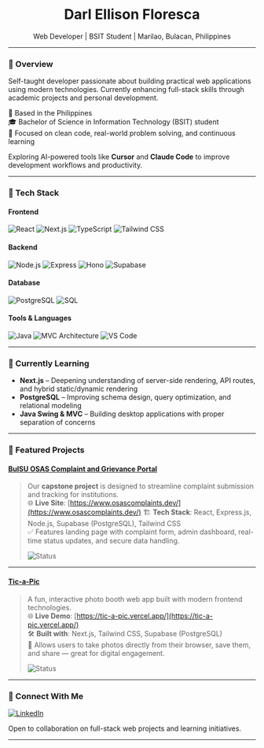 <!-- 
  GitHub Profile README – Darl Ellison Floresca
  Minimalist. Professional. Developer-focused.
-->

<h1 align="center">Darl Ellison Floresca</h1>
<p align="center">
  Web Developer | BSIT Student | Marilao, Bulacan, Philippines
</p>

---

### 📌 Overview
Self-taught developer passionate about building practical web applications using modern technologies. Currently enhancing full-stack skills through academic projects and personal development.

📍 Based in the Philippines  
🎓 Bachelor of Science in Information Technology (BSIT) student  
🔧 Focused on clean code, real-world problem solving, and continuous learning

Exploring AI-powered tools like **Cursor** and **Claude Code** to improve development workflows and productivity.

---

### 💼 Tech Stack

#### Frontend
![React](https://img.shields.io/badge/React-61DAFB?style=for-the-badge&logo=react&logoColor=white)
![Next.js](https://img.shields.io/badge/Next.js-000000?style=for-the-badge&logo=nextdotjs&logoColor=white)
![TypeScript](https://img.shields.io/badge/TypeScript-3178C6?style=for-the-badge&logo=typescript&logoColor=white)
![Tailwind CSS](https://img.shields.io/badge/Tailwind_CSS-38B2AC?style=for-the-badge&logo=tailwind-css&logoColor=white)

#### Backend
![Node.js](https://img.shields.io/badge/Node.js-339933?style=for-the-badge&logo=node.js&logoColor=white)
![Express](https://img.shields.io/badge/Express-000000?style=for-the-badge&logo=express&logoColor=white)
![Hono](https://img.shields.io/badge/Hono-000000?style=for-the-badge&logo=hono&logoColor=white)
![Supabase](https://img.shields.io/badge/Supabase-3ECF8E?style=for-the-badge&logo=supabase&logoColor=white)

#### Database
![PostgreSQL](https://img.shields.io/badge/PostgreSQL-316192?style=for-the-badge&logo=postgresql&logoColor=white)
![SQL](https://img.shields.io/badge/SQL-4169E1?style=for-the-badge&logo=postgresql&logoColor=white)

#### Tools & Languages
![Java](https://img.shields.io/badge/Java-ED8B00?style=for-the-badge&logo=openjdk&logoColor=white)
![MVC Architecture](https://img.shields.io/badge/MVC_Architecture-blue?style=flat&color=lightgrey)
![VS Code](https://img.shields.io/badge/VS_Code-007ACC?style=for-the-badge&logo=visual-studio-code&logoColor=white)

---

### 📘 Currently Learning
- **Next.js** – Deepening understanding of server-side rendering, API routes, and hybrid static/dynamic rendering
- **PostgreSQL** – Improving schema design, query optimization, and relational modeling
- **Java Swing & MVC** – Building desktop applications with proper separation of concerns

---

### 🎯 Featured Projects

#### [BulSU OSAS Complaint and Grievance Portal](https://www.osascomplaints.dev/)
> Our **capstone project** is designed to streamline complaint submission and tracking for institutions.  
> 🌐 **Live Site**: [https://www.osascomplaints.dev/](https://www.osascomplaints.dev/)
> 🏗️ **Tech Stack**: React, Express.js, Node.js, Supabase (PostgreSQL), Tailwind CSS  
> ✅ Features landing page with complaint form, admin dashboard, real-time status updates, and secure data handling.  
> 
> ![Status](https://img.shields.io/badge/Status-In%20Development-orange?style=for-the-badge)

---

#### [Tic-a-Pic](https://tic-a-pic.vercel.app/)
> A fun, interactive photo booth web app built with modern frontend technologies.  
> 🌐 **Live Demo**: [https://tic-a-pic.vercel.app/](https://tic-a-pic.vercel.app/)  
> 🛠️ **Built with**: Next.js, Tailwind CSS, Supabase (PostgreSQL)  
> 📸 Allows users to take photos directly from their browser, save them, and share — great for digital engagement.  
> 
> ![Status](https://img.shields.io/badge/Status-In%20Development-orange?style=for-the-badge)

---

### 🔗 Connect With Me
<div align="left">
  <a href="https://linkedin.com/in/darl-floresca" target="_blank">
    <img src="https://img.shields.io/badge/LinkedIn-0A66C2?style=for-the-badge&logo=linkedin&logoColor=white" alt="LinkedIn" />
  </a>
</div>

Open to collaboration on full-stack web projects and learning initiatives.

---
